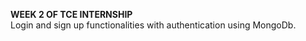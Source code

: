 <b>WEEK 2 OF TCE INTERNSHIP</b>
<br>
Login and sign up functionalities with authentication using MongoDb.
